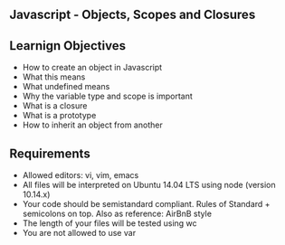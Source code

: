 ## Javascript - Objects, Scopes and Closures

## Learnign Objectives

- How to create an object in Javascript
- What this means
- What undefined means
- Why the variable type and scope is important
- What is a closure
- What is a prototype
- How to inherit an object from another

## Requirements 

- Allowed editors: vi, vim, emacs
- All files will be interpreted on Ubuntu 14.04 LTS using node (version 10.14.x)
- Your code should be semistandard compliant. Rules of Standard + semicolons on top. Also as reference: AirBnB style
- The length of your files will be tested using wc
- You are not allowed to use var

